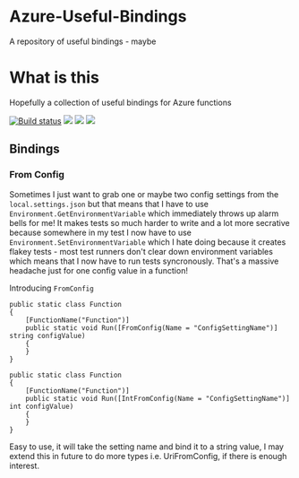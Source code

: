 # Azure-Useful-Bindings
A repository of useful bindings - maybe 

# What is this
Hopefully a collection of useful bindings for Azure functions

[![Build status](https://dev.azure.com/markdaviesesendex/AzureThings/_apis/build/status/AzureThings-ASP.NET%20Core-CI)](https://dev.azure.com/markdaviesesendex/AzureThings/_build/latest?definitionId=2) ![](https://img.shields.io/github/last-commit/MarkDaviesEsendex/Azure-Useful-Bindings.svg) [![](https://img.shields.io/nuget/v/Bindings.Azure.WebJobs.Extensions.UsefulBindings.svg)](https://www.nuget.org/packages/Bindings.Azure.WebJobs.Extensions.UsefulBindings/) [![](https://img.shields.io/nuget/dt/Bindings.Azure.WebJobs.Extensions.UsefulBindings.svg)](https://www.nuget.org/packages/Bindings.Azure.WebJobs.Extensions.UsefulBindings/)


## Bindings

### From Config
Sometimes I just want to grab one or maybe two config settings from the `local.settings.json` but that means that I have to use `Environment.GetEnvironmentVariable` which immediately throws up alarm bells for me! It makes tests so much harder to write and a lot more secrative because somewhere in my test I now have to use `Environment.SetEnvironmentVariable` which I hate doing because it creates flakey tests - most test runners don't clear down environment variables which means that I now have to run tests syncronously. That's a massive headache just for one config value in a function!

Introducing `FromConfig`

```
public static class Function
{
    [FunctionName("Function")]
    public static void Run([FromConfig(Name = "ConfigSettingName")] string configValue)
    {
    }
}
```

```
public static class Function
{
    [FunctionName("Function")]
    public static void Run([IntFromConfig(Name = "ConfigSettingName")] int configValue)
    {
    }
}
```

Easy to use, it will take the setting name and bind it to a string value, I may extend this in future to do more types i.e. UriFromConfig, if there is enough interest.
